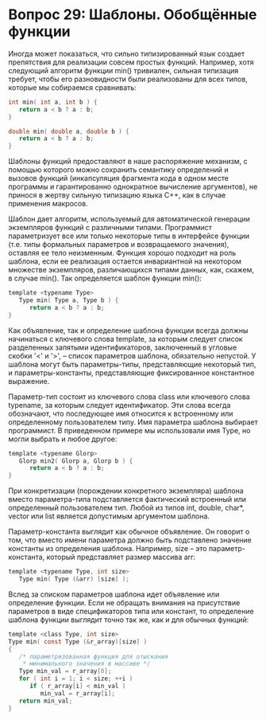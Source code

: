 # Вопрос 29: Шаблоны. Обобщённые функции

Иногда может показаться, что сильно типизированный язык создает препятствия для реализации совсем простых функций. Например, хотя следующий алгоритм функции min() тривиален, сильная типизация требует, чтобы его разновидности были реализованы для всех типов, которые мы собираемся сравнивать:

```c
int min( int a, int b ) {
   return a < b ? a : b;
}

double min( double a, double b ) {
   return a < b ? a : b;
}
```

Шаблоны функций предоставляют в наше распоряжение механизм, с помощью которого можно сохранить семантику определений и вызовов функций (инкапсуляция фрагмента кода в одном месте программы и гарантированно однократное вычисление аргументов), не принося в жертву сильную типизацию языка C++, как в случае применения макросов.

Шаблон дает алгоритм, используемый для автоматической генерации экземпляров функций с различными типами. Программист параметризует все или только некоторые типы в интерфейсе функции (т.е. типы формальных параметров и возвращаемого значения), оставляя ее тело неизменным. Функция хорошо подходит на роль шаблона, если ее реализация остается инвариантной на некотором множестве экземпляров, различающихся типами данных, как, скажем, в случае min().
Так определяется шаблон функции min():
```c
template <typename Type>
   Type min( Type a, Type b ) {
      return a < b ? a : b;
}
```

Как объявление, так и определение шаблона функции всегда должны начинаться с ключевого слова template, за которым следует список разделенных запятыми идентификаторов, заключенный в угловые скобки '<' и '>', – список параметров шаблона, обязательно непустой. У шаблона могут быть параметры-типы, представляющие некоторый тип, и параметры-константы, представляющие фиксированное константное выражение.

Параметр-тип состоит из ключевого слова class или ключевого слова typename, за которым следует идентификатор. Эти слова всегда обозначают, что последующее имя относится к встроенному или определенному пользователем типу. Имя параметра шаблона выбирает программист. В приведенном примере мы использовали имя Type, но могли выбрать и любое другое:

```c
template <typename Glorp>
   Glorp min2( Glorp a, Glorp b ) {
      return a < b ? a : b;
}
```

При конкретизации (порождении конкретного экземпляра) шаблона вместо параметра-типа подставляется фактический встроенный или определенный пользователем тип. Любой из типов int, double, char*, vector<int> или list<double> является допустимым аргументом шаблона.

Параметр-константа выглядит как обычное объявление. Он говорит о том, что вместо имени параметра должно быть подставлено значение константы из определения шаблона. Например, size – это параметр-константа, который представляет размер массива arr:

```c
template <typename Type, int size>
   Type min( Type (&arr) [size] );
```

Вслед за списком параметров шаблона идет объявление или определение функции. Если не обращать внимания на присутствие параметров в виде спецификаторов типа или констант, то определение шаблона функции выглядит точно так же, как и для обычных функций:

```c
template <class Type, int size>
Type min( const Type (&r_array)[size] )
{
   /* параметризованная функция для отыскания
    * минимального значения в массиве */
   Type min_val = r_array[0];
   for ( int i = 1; i < size; ++i )
      if ( r_array[i] < min_val )
         min_val = r_array[i];
   return min_val;
}
```
